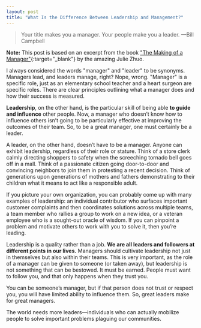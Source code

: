 ```yaml
---
layout: post
title: "What Is the Difference Between Leadership and Management?"
---
```


> Your title makes you a manager. Your people make you a leader. —Bill Campbell

**Note:** This post is based on an excerpt from the book ["The Making of a Manager"](https://www.amazon.ca/Making-Manager-What-Everyone-Looks/dp/0735219567){:target="\_blank"} by the amazing Julie Zhuo.

I always considered the words "manager" and "leader" to be synonyms. Managers lead, and leaders manage, right? Nope, wrong. "Manager" is a specific role, just as an elementary school teacher and a heart surgeon are specific roles. There are clear principles outlining what a manager does and how their success is measured.

**Leadership**, on the other hand, is the particular skill of being able **to guide and influence** other people. Now, a manager who doesn’t know how to influence others isn’t going to be particularly effective at improving the outcomes of their team. So, to be a great manager, one must certainly be a leader.

A leader, on the other hand, doesn’t have to be a manager. Anyone can exhibit leadership, regardless of their role or stature. Think of a store clerk calmly directing shoppers to safety when the screeching tornado bell goes off in a mall. Think of a passionate citizen going door-to-door and convincing neighbors to join them in protesting a recent decision. Think of generations upon generations of mothers and fathers demonstrating to their children what it means to act like a responsible adult.

If you picture your own organization, you can probably come up with many examples of leadership: an individual contributor who surfaces important customer complaints and then coordinates solutions across multiple teams, a team member who rallies a group to work on a new idea, or a veteran employee who is a sought-out oracle of wisdom. If you can pinpoint a problem and motivate others to work with you to solve it, then you’re leading.

Leadership is a quality rather than a job. **We are all leaders and followers at different points in our lives.** Managers should cultivate leadership not just in themselves but also within their teams. This is very important, as the role of a manager can be given to someone (or taken away), but leadership is not something that can be bestowed. It must be earned. People must want to follow you, and that only happens when they trust you.

You can be someone’s manager, but if that person does not trust or respect you, you will have limited ability to influence them. So, great leaders make for great managers.

The world needs more leaders—individuals who can actually mobilize people to solve important problems plaguing our communities.
